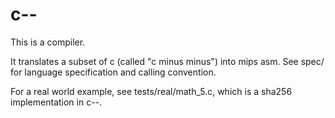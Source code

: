 # c--

This is a compiler.

It translates a subset of c (called "c minus minus") into mips asm.
See spec/ for language specification and calling convention.

For a real world example, see tests/real/math_5.c, which is a sha256 implementation in c--.
